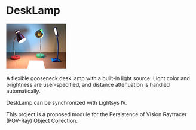 # DeskLamp

![Thumbnail](desklamp_thumbnail.jpg)

A flexible gooseneck desk lamp with a built-in light source. Light color and brightness are user-specified, and distance attenuation is handled automatically.

DeskLamp can be synchronized with Lightsys IV.

This project is a proposed module for the Persistence of Vision Raytracer (POV-Ray) Object Collection.
